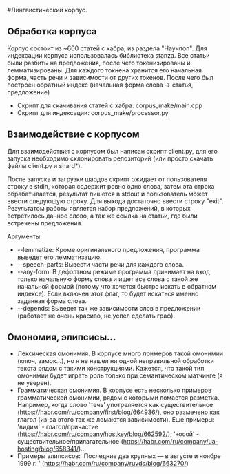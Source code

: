 #Лингвистический корпус.

## Обработка корпуса
Корпус состоит из ~600 статей с хабра, из раздела "Научпоп".
Для индексации корпуса использовалась библиотека stanza. Все статьи были разбиты 
на предложения, после чего токенизированы и лемматизированы. Для каждого токнена
хранится его начальная форма, часть речи и зависимости от других токенов.
После чего был построен обратный индекс (начальная форма слова -> статья, предложение)
- Скрипт для скачивания статей с хабра: corpus_make/main.cpp
- Скрипт для индексации: corpus_make/processor.py

## Взаимодействие с корпусом
Для взаимодействия с корпусом был написан скрипт client.py, для его запуска
необходимо склонировать репозиторий (или просто скачать файлы client.py и shard*).

После запуска и загрузки шардов скрипт ожидает от пользователя строку в stdin, 
которая содержит ровно одно слова, затем эта строка обрабатывается, результат
пишется в stdout и пользователь может ввести следующую строку. Для выхода
достаточно ввести строку "exit". Результатом работы является набор предложений, в которых
встретилось данное слово, а так же ссылка на статьи, где были встречены предложения.


Аргументы:

- --lemmatize: Кроме оригинального предложения, программа выведет его лемматизацию.
- --speech-parts: Вывести части речи для каждого слова.
- --any-form: В дефолтном режиме программа принимает на вход только начальную форму слова 
и ищет все слова с такой же начальной формой (потому что хочется быстро искать в обратном индексе). Если включен этот флаг, 
то будет искаться именно заданная форма слова.
- --depends: Выведет так же зависимости слов в предложении (работает не очень красиво, не успел сделать граф).


## Омономия, элипсисы...

- Лексическая омонимия. В корпусе много примеров такой омонимии (ключ, замок...), но
я не нашел ни одной неправильной обработки текста рядом с такими конструкциями. 
Кажется, что такой тип омонимии будет играть роль только при семантическом матчинге (я не уверен).
- Грамматическая омонимия. В корпусе есть несколько примеров грамматической омонимии, рядом 
с которыми ломается разметка. Например, когда слово 'течь' употреляется как существительное (https://habr.com/ru/company/first/blog/664936/),
оно размечено как глагол (из-за этого так же ломаются зависимости). Еще примеры: 'видим' - глагол/причастие (https://habr.com/ru/company/hostkey/blog/662592/);
'косой' - существительное/прилагательное (https://habr.com/ru/company/ua-hosting/blog/658341/)...
- Примеры элипсисов:
'Последние два крупных — в августе и ноябре 1999 г. ' (https://habr.com/ru/company/ruvds/blog/663270/)
